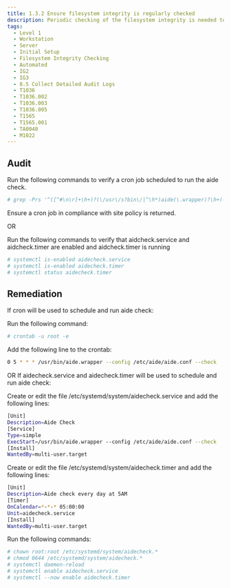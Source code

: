 ```yaml
---
title: 1.3.2 Ensure filesystem integrity is regularly checked
description: Periodic checking of the filesystem integrity is needed to detect changes to the filesystem.
tags:
  - Level 1
  - Workstation
  - Server
  - Initial Setup
  - Filesystem Integrity Checking
  - Automated
  - IG2
  - IG3
  - 8.5 Collect Detailed Audit Logs
  - T1036
  - T1036.002
  - T1036.003
  - T1036.005
  - T1565
  - T1565.001
  - TA0040
  - M1022
---
```


## Audit
Run the following commands to verify a cron job scheduled to run the aide check.
```bash
# grep -Prs '^([^#\n\r]+\h+)?(\/usr\/s?bin\/|^\h*)aide(\.wrapper)?\h+(--check|([^#\n\r]+\h+)?\$AIDEARGS)\b' /etc/cron.* /etc/crontab /var/spool/cron/
```

Ensure a cron job in compliance with site policy is returned.

OR

Run the following commands to verify that aidcheck.service and aidcheck.timer are enabled and aidcheck.timer is running
```bash
# systemctl is-enabled aidecheck.service
# systemctl is-enabled aidecheck.timer
# systemctl status aidecheck.timer
```

## Remediation
If cron will be used to schedule and run aide check:

Run the following command:
```bash
# crontab -u root -e
```

Add the following line to the crontab:
```bash
0 5 * * * /usr/bin/aide.wrapper --config /etc/aide/aide.conf --check
```

OR If aidecheck.service and aidecheck.timer will be used to schedule and run aide check:

Create or edit the file /etc/systemd/system/aidecheck.service and add the following lines:
```bash
[Unit]
Description=Aide Check
[Service]
Type=simple
ExecStart=/usr/bin/aide.wrapper --config /etc/aide/aide.conf --check
[Install]
WantedBy=multi-user.target
```

Create or edit the file /etc/systemd/system/aidecheck.timer and add the following lines:
```bash
[Unit]
Description=Aide check every day at 5AM
[Timer]
OnCalendar=*-*-* 05:00:00
Unit=aidecheck.service
[Install]
WantedBy=multi-user.target
```

Run the following commands:
```bash
# chown root:root /etc/systemd/system/aidecheck.*
# chmod 0644 /etc/systemd/system/aidecheck.*
# systemctl daemon-reload
# systemctl enable aidecheck.service
# systemctl --now enable aidecheck.timer
```
